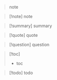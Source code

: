 > note

> [!note] note

> [!summary] summary

> [!quote] quote

> [!question] question

> [!toc]
> - toc

> [!todo]
> todo

